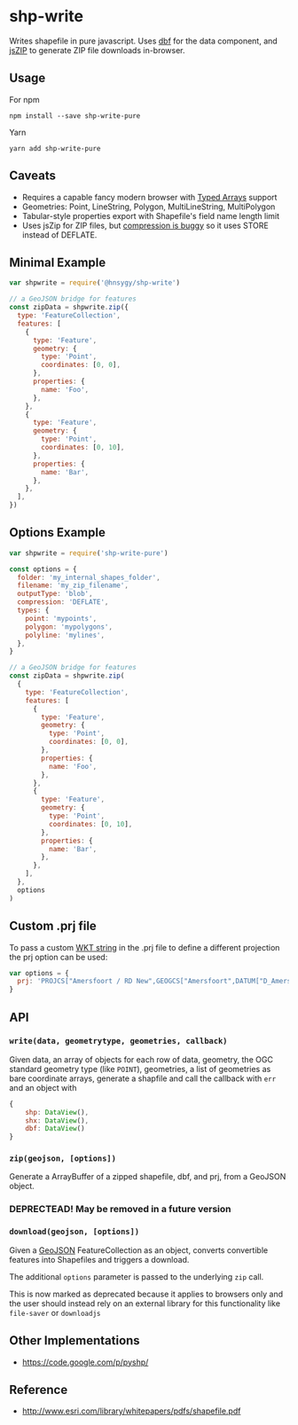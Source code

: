 # shp-write

Writes shapefile in pure javascript. Uses [dbf](https://github.com/tmcw/dbf)
for the data component, and [jsZIP](http://stuk.github.io/jszip/) to generate
ZIP file downloads in-browser.

## Usage

For npm

    npm install --save shp-write-pure

Yarn

    yarn add shp-write-pure

## Caveats

- Requires a capable fancy modern browser with [Typed Arrays](http://caniuse.com/#feat=typedarrays)
  support
- Geometries: Point, LineString, Polygon, MultiLineString, MultiPolygon
- Tabular-style properties export with Shapefile's field name length limit
- Uses jsZip for ZIP files, but [compression is buggy](https://github.com/Stuk/jszip/issues/53) so it uses STORE instead of DEFLATE.

## Minimal Example

```js
var shpwrite = require('@hnsygy/shp-write')

// a GeoJSON bridge for features
const zipData = shpwrite.zip({
  type: 'FeatureCollection',
  features: [
    {
      type: 'Feature',
      geometry: {
        type: 'Point',
        coordinates: [0, 0],
      },
      properties: {
        name: 'Foo',
      },
    },
    {
      type: 'Feature',
      geometry: {
        type: 'Point',
        coordinates: [0, 10],
      },
      properties: {
        name: 'Bar',
      },
    },
  ],
})
```

## Options Example

```js
var shpwrite = require('shp-write-pure')

const options = {
  folder: 'my_internal_shapes_folder',
  filename: 'my_zip_filename',
  outputType: 'blob',
  compression: 'DEFLATE',
  types: {
    point: 'mypoints',
    polygon: 'mypolygons',
    polyline: 'mylines',
  },
}

// a GeoJSON bridge for features
const zipData = shpwrite.zip(
  {
    type: 'FeatureCollection',
    features: [
      {
        type: 'Feature',
        geometry: {
          type: 'Point',
          coordinates: [0, 0],
        },
        properties: {
          name: 'Foo',
        },
      },
      {
        type: 'Feature',
        geometry: {
          type: 'Point',
          coordinates: [0, 10],
        },
        properties: {
          name: 'Bar',
        },
      },
    ],
  },
  options
)
```

## Custom .prj file

To pass a custom [WKT string](http://www.opengeospatial.org/standards/wkt-crs) in the .prj file to define a different projection the prj option can be used:

```js
var options = {
  prj: 'PROJCS["Amersfoort / RD New",GEOGCS["Amersfoort",DATUM["D_Amersfoort",SPHEROID["Bessel_1841",6377397.155,299.1528128]],PRIMEM["Greenwich",0],UNIT["Degree",0.017453292519943295]],PROJECTION["Stereographic_North_Pole"],PARAMETER["standard_parallel_1",52.15616055555555],PARAMETER["central_meridian",5.38763888888889],PARAMETER["scale_factor",0.9999079],PARAMETER["false_easting",155000],PARAMETER["false_northing",463000],UNIT["Meter",1]]',
}
```

## API

### `write(data, geometrytype, geometries, callback)`

Given data, an array of objects for each row of data, geometry, the OGC standard
geometry type (like `POINT`), geometries, a list of geometries as bare coordinate
arrays, generate a shapfile and call the callback with `err` and an object with

```js
{
    shp: DataView(),
    shx: DataView(),
    dbf: DataView()
}
```

### `zip(geojson, [options])`

Generate a ArrayBuffer of a zipped shapefile, dbf, and prj, from a GeoJSON
object.

### DEPRECTEAD! May be removed in a future version

### `download(geojson, [options])`

Given a [GeoJSON](http://geojson.org/) FeatureCollection as an object,
converts convertible features into Shapefiles and triggers a download.

The additional `options` parameter is passed to the underlying `zip` call.

This is now marked as deprecated because it applies to browsers only and the
user should instead rely on an external library for this functionality like
`file-saver` or `downloadjs`

## Other Implementations

- https://code.google.com/p/pyshp/

## Reference

- http://www.esri.com/library/whitepapers/pdfs/shapefile.pdf
